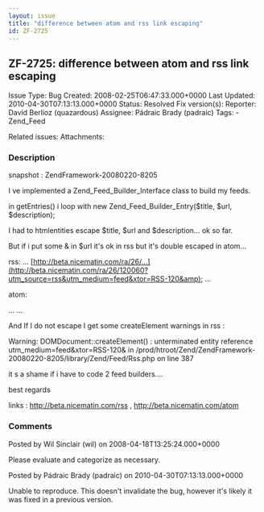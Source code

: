 ```yaml
---
layout: issue
title: "difference between atom and rss link escaping"
id: ZF-2725
---
```


ZF-2725: difference between atom and rss link escaping
------------------------------------------------------

 Issue Type: Bug Created: 2008-02-25T06:47:33.000+0000 Last Updated: 2010-04-30T07:13:13.000+0000 Status: Resolved Fix version(s): 
 Reporter:  David Berlioz (quazardous)  Assignee:  Pádraic Brady (padraic)  Tags: - Zend\_Feed
 
 Related issues: 
 Attachments: 
### Description

snapshot : ZendFramework-20080220-8205

I ve implemented a Zend\_Feed\_Builder\_Interface class to build my feeds.

in getEntries() i loop with new Zend\_Feed\_Builder\_Entry($title, $url, $description);

I had to htmlentities escape $title, $url and $description... ok so far.

But if i put some & in $url it's ok in rss but it's double escaped in atom...

rss: ... [http://beta.nicematin.com/ra/26/…](http://beta.nicematin.com/ra/26/120060?utm_source=rss&utm_medium=feed&xtor=RSS-120&amp); ...

atom:

... ...

And If I do not escape I get some createElement warnings in rss :

Warning: DOMDocument::createElement() : unterminated entity reference utm\_medium=feed&xtor=RSS-120& in /prod/htroot/Zend/ZendFramework-20080220-8205/library/Zend/Feed/Rss.php on line 387

it s a shame if i have to code 2 feed builders....

best regards

links : <http://beta.nicematin.com/rss> , <http://beta.nicematin.com/atom>

 

 

### Comments

Posted by Wil Sinclair (wil) on 2008-04-18T13:25:24.000+0000

Please evaluate and categorize as necessary.

 

 

Posted by Pádraic Brady (padraic) on 2010-04-30T07:13:13.000+0000

Unable to reproduce. This doesn't invalidate the bug, however it's likely it was fixed in a previous version.

 

 
